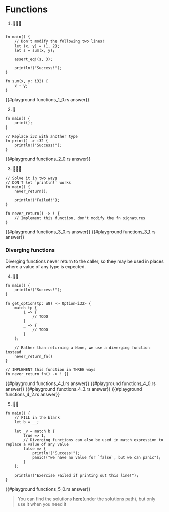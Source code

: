 # Functions

1. 🌟🌟🌟

```rust,editable

fn main() {
    // Don't modify the following two lines!
    let (x, y) = (1, 2);
    let s = sum(x, y);

    assert_eq!(s, 3);

    println!("Success!");
}

fn sum(x, y: i32) {
    x + y;
}
```

{{#playground functions_1_0.rs answer}}

2. 🌟

```rust,editable
fn main() {
    print();
}

// Replace i32 with another type
fn print() -> i32 {
    println!("Success!");
}
```

{{#playground functions_2_0.rs answer}}

3. 🌟🌟🌟

```rust,editable
// Solve it in two ways
// DON'T let `println!` works
fn main() {
    never_return();

    println!("Failed!");
}

fn never_return() -> ! {
    // Implement this function, don't modify the fn signatures
}
```

{{#playground functions_3_0.rs answer}}
{{#playground functions_3_1.rs answer}}

### Diverging functions

Diverging functions never return to the caller, so they may be used in places where a value of any type is expected.

4. 🌟🌟

```rust,editable
fn main() {
    println!("Success!");
}

fn get_option(tp: u8) -> Option<i32> {
    match tp {
        1 => {
            // TODO
        }
        _ => {
            // TODO
        }
    };

    // Rather than returning a None, we use a diverging function instead
    never_return_fn()
}

// IMPLEMENT this function in THREE ways
fn never_return_fn() -> ! {}
```

{{#playground functions_4_1.rs answer}}
{{#playground functions_4_0.rs answer}}
{{#playground functions_4_3.rs answer}}
{{#playground functions_4_2.rs answer}}

5. 🌟🌟

```rust,editable
fn main() {
    // FILL in the blank
    let b = __;

    let _v = match b {
        true => 1,
        // Diverging functions can also be used in match expression to replace a value of any value
        false => {
            println!("Success!");
            panic!("we have no value for `false`, but we can panic");
        }
    };

    println!("Exercise Failed if printing out this line!");
}
```

{{#playground functions_5_0.rs answer}}

> You can find the solutions [here](https://github.com/sunface/rust-by-practice)(under the solutions path), but only use it when you need it
